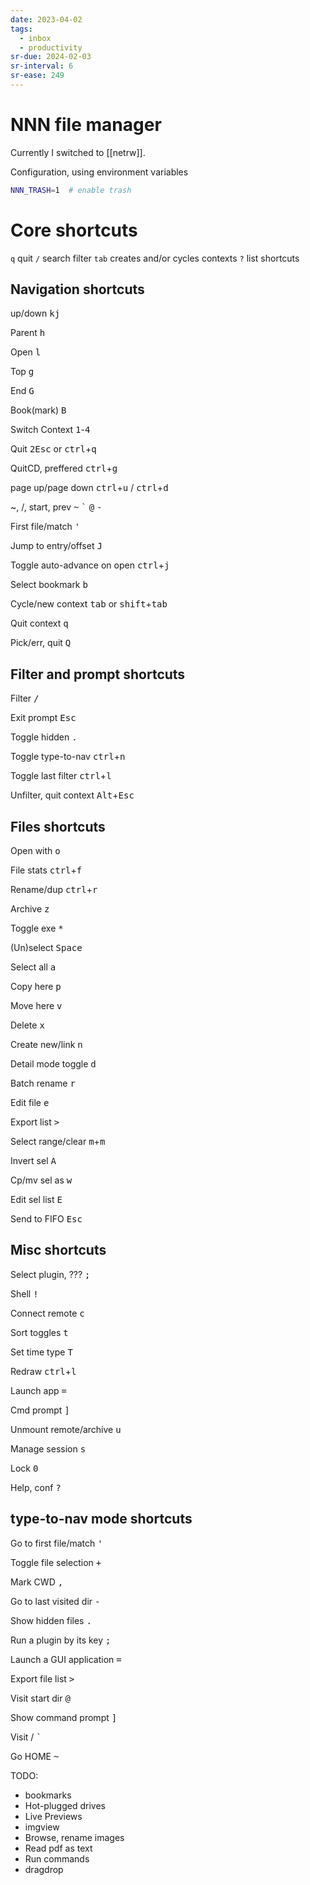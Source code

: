 ```yaml
---
date: 2023-04-02
tags:
  - inbox
  - productivity
sr-due: 2024-02-03
sr-interval: 6
sr-ease: 249
---
```


# NNN file manager

Currently I switched to [[netrw]].

Configuration, using environment variables
```bash
NNN_TRASH=1  # enable trash
```
# Core shortcuts
`q` quit
`/` search filter
`tab` creates and/or cycles contexts
`?` list shortcuts

## Navigation shortcuts

up/down
&#10;
<kbd>k</kbd><kbd>j</kbd>

Parent
&#10;
<kbd>h</kbd>

Open
&#10;
<kbd>l</kbd>

Top
&#10;
<kbd>g</kbd>

End
&#10;
<kbd>G</kbd>

Book(mark)
&#10;
<kbd>B</kbd>

Switch Context
&#10;
<kbd>1</kbd>-<kbd>4</kbd>

Quit
&#10;
<kbd>2</kbd><kbd>Esc</kbd> or <kbd>ctrl</kbd>+<kbd>q</kbd>

QuitCD, preffered
&#10;
<kbd>ctrl</kbd>+<kbd>g</kbd>

page up/page down
&#10;
<kbd>ctrl</kbd>+<kbd>u</kbd> / <kbd>ctrl</kbd>+<kbd>d</kbd>

~, /, start, prev
&#10;
<kbd>\~</kbd> <kbd>`</kbd> <kbd>@</kbd> <kbd>-</kbd>

First file/match
&#10;
<kbd>'</kbd>

Jump to entry/offset
&#10;
<kbd>J</kbd>

Toggle auto-advance on open
&#10;
<kbd>ctrl</kbd>+<kbd>j</kbd>

Select bookmark
&#10;
<kbd>b</kbd>

Cycle/new context
&#10;
<kbd>tab</kbd> or <kbd>shift</kbd>+<kbd>tab</kbd>

Quit context
&#10;
<kbd>q</kbd>

Pick/err, quit
&#10;
<kbd>Q</kbd>

## Filter and prompt shortcuts
Filter
&#10;
<kbd>/</kbd>

Exit prompt
&#10;
<kbd>Esc</kbd>

Toggle hidden
&#10;
<kbd>.</kbd>

Toggle type-to-nav
&#10;
<kbd>ctrl</kbd>+<kbd>n</kbd>

Toggle last filter
&#10;
<kbd>ctrl</kbd>+<kbd>l</kbd>

Unfilter, quit context
&#10;
<kbd>Alt</kbd>+<kbd>Esc</kbd>

## Files shortcuts

Open with
&#10;
<kbd>o</kbd>

File stats
&#10;
<kbd>ctrl</kbd>+<kbd>f</kbd>

Rename/dup
&#10;
<kbd>ctrl</kbd>+<kbd>r</kbd>

Archive
&#10;
<kbd>z</kbd>

Toggle exe
&#10;
<kbd>*</kbd>

(Un)select
&#10;
<kbd>Space</kbd>

Select all
&#10;
<kbd>a</kbd>

Copy here
&#10;
<kbd>p</kbd>

Move here
&#10;
<kbd>v</kbd>

Delete
&#10;
<kbd>x</kbd>

Create new/link
&#10;
<kbd>n</kbd>

Detail mode toggle
&#10;
<kbd>d</kbd>

Batch rename
&#10;
<kbd>r</kbd>

Edit file
&#10;
<kbd>e</kbd>

Export list
&#10;
<kbd>></kbd>

Select range/clear
&#10;
<kbd>m</kbd>+<kbd>m</kbd>

Invert sel
&#10;
<kbd>A</kbd>

Cp/mv sel as
&#10;
<kbd>w</kbd>

Edit sel list
&#10;
<kbd>E</kbd>

Send to FIFO
&#10;
<kbd>Esc</kbd>

## Misc shortcuts
Select plugin, ???
&#10;
<kbd>;</kbd>

Shell
&#10;
<kbd>!</kbd>

Connect remote
&#10;
<kbd>c</kbd>

Sort toggles
&#10;
<kbd>t</kbd>

Set time type
&#10;
<kbd>T</kbd>

Redraw
&#10;
<kbd>ctrl</kbd>+<kbd>l</kbd>

Launch app
&#10;
<kbd>=</kbd>

Cmd prompt
&#10;
<kbd>]</kbd>

Unmount remote/archive
&#10;
<kbd>u</kbd>

Manage session
&#10;
<kbd>s</kbd>

Lock
&#10;
<kbd>0</kbd>

Help, conf
&#10;
<kbd>?</kbd>
<!--SR:!2023-06-08,4,210-->

## type-to-nav mode shortcuts
Go to first file/match
&#10;
<kbd>'</kbd>

Toggle file selection
&#10;
<kbd>+</kbd>

Mark CWD
&#10;
<kbd>,</kbd>

Go to last visited dir
&#10;
<kbd>-</kbd>

Show hidden files
&#10;
<kbd>.</kbd>

Run a plugin by its key
&#10;
<kbd>;</kbd>

Launch a GUI application
&#10;
<kbd>=</kbd>

Export file list
&#10;
<kbd>></kbd>

Visit start dir
&#10;
<kbd>@</kbd>

Show command prompt
&#10;
<kbd>]</kbd>

Visit /
&#10;
<kbd>`</kbd>

Go HOME
&#10;
<kbd>~</kbd>

TODO:
- bookmarks
- Hot-plugged drives
- Live Previews
- imgview
- Browse, rename images
- Read pdf as text
- Run commands
- dragdrop
